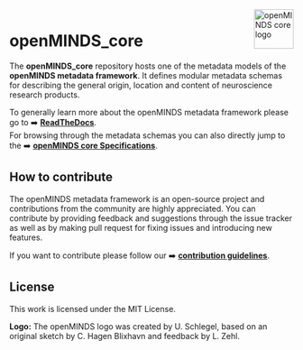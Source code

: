 <a href="/img/light_openMINDS-core-logo.png">
  <picture>
    <source media="(prefers-color-scheme: dark)" srcset="/img/dark_openMINDS-core-logo.png">
    <source media="(prefers-color-scheme: light)" srcset="/img/light_openMINDS-core-logo.png">
    <img alt="openMINDS core logo" src="/img/light_openMINDS-core-logo.png" title="openMINDS core" align="right" height="70">
  </picture>
</a>

# openMINDS_core

The **openMINDS_core** repository hosts one of the metadata models of the **openMINDS metadata framework**. It defines modular metadata schemas for describing the general origin, location and content of neuroscience research products.

To generally learn more about the openMINDS metadata framework please go to :arrow_right: [**ReadTheDocs**](https://openminds-documentation.readthedocs.io).  
For browsing through the metadata schemas you can also directly jump to the :arrow_right: [**openMINDS core Specifications**](https://openminds-documentation.readthedocs.io/en/latest/specifications/core.html).

## How to contribute
The openMINDS metadata framework is an open-source project and contributions from the community are highly appreciated. You can contribute by providing feedback and suggestions through the issue tracker as well as by making pull request for fixing issues and introducing new features.

If you want to contribute please follow our  :arrow_right: [**contribution guidelines**](https://openminds-documentation.readthedocs.io/en/latest/shared/how_to_contribute.html).

## License
This work is licensed under the MIT License.

**Logo:** The openMINDS logo was created by U. Schlegel, based on an original sketch by C. Hagen Blixhavn and feedback by L. Zehl.
